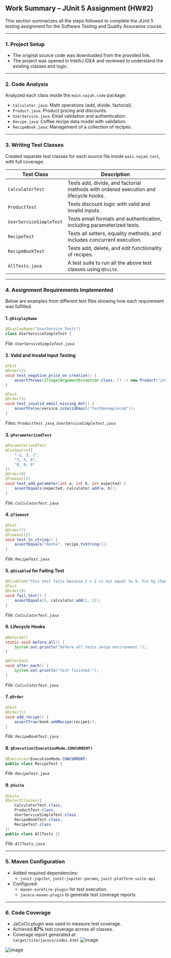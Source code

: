 ##  Work Summary – JUnit 5 Assignment (HW#2)

This section summarizes all the steps followed to complete the JUnit 5 testing assignment for the Software Testing and Quality Assurance course.

---

### 1.  Project Setup
- The original source code was downloaded from the provided link.
- The project was opened in IntelliJ IDEA and reviewed to understand the existing classes and logic.

---

### 2.  Code Analysis
Analyzed each class inside the `main.najah.code` package:
- `Calculator.java`: Math operations (add, divide, factorial).
- `Product.java`: Product pricing and discounts.
- `UserService.java`: Email validation and authentication.
- `Recipe.java`: Coffee recipe data model with validation.
- `RecipeBook.java`: Management of a collection of recipes.

---

### 3.  Writing Test Classes
Created separate test classes for each source file inside `main.najah.test`, with full coverage:

| Test Class | Description |
|------------|-------------|
| `CalculatorTest` | Tests add, divide, and factorial methods with ordered execution and lifecycle hooks. |
| `ProductTest` | Tests discount logic with valid and invalid inputs. |
| `UserServiceSimpleTest` | Tests email formats and authentication, including parameterized tests. |
| `RecipeTest` | Tests all setters, equality methods, and includes concurrent execution. |
| `RecipeBookTest` | Tests add, delete, and edit functionality of recipes. |
| `AllTests.java` | A test suite to run all the above test classes using `@Suite`. |

---

### 4.  Assignment Requirements Implemented

Below are examples from different test files showing how each requirement was fulfilled.

####  1. `@DisplayName`
```java
@DisplayName("UserService Tests")
class UserServiceSimpleTest {
```
 *File: `UserServiceSimpleTest.java`*

####  2. Valid and Invalid Input Testing
```java
@Test
@Order(2)
void test_negative_price_on_creation() {
    assertThrows(IllegalArgumentException.class, () -> new Product("invalid", -100));
}
```
```java
@Test
@Order(3)
void test_invalid_email_missing_dot() {
    assertFalse(service.isValidEmail("test@examplecom"));
}
```
 *Files: `ProductTest.java`, `UserServiceSimpleTest.java`*

####  3. `@ParameterizedTest`
```java
@ParameterizedTest
@CsvSource({
    "-2, 3, 1",
    "3, 5, 8",
    "0, 0, 0"
})
@Order(9)
@Timeout(2)
void test_add_parameter(int a, int b, int expected) {
    assertEquals(expected, calculator.add(a, b));
}
```
 *File: `CalculatorTest.java`*

####  4. `@Timeout`
```java
@Test
@Order(7)
@Timeout(2)
void test_to_string() {
    assertEquals("mocha", recipe.toString());
}
```
 *File: `RecipeTest.java`*

####  5. `@Disabled` for Failing Test
```java
@Disabled("this test fails because 2 + 2 is not equal to 5. Fix by changing the expected value to 4.")
@Test
@Order(8)
void fail_test() {
    assertEquals(5, calculator.add(2, 2));
}
```
 *File: `CalculatorTest.java`*

####  6. Lifecycle Hooks
```java
@BeforeAll
static void before_all() {
    System.out.println("before all tests setup environment.");
}

@AfterEach
void after_each() {
    System.out.println("test finished.");
}
```
 *File: `CalculatorTest.java`*

####  7. `@Order`
```java
@Test
@Order(1)
void add_recipe() {
    assertTrue(book.addRecipe(recipe1));
}
```
 *File: `RecipeBookTest.java`*

####  8. `@Execution(ExecutionMode.CONCURRENT)`
```java
@Execution(ExecutionMode.CONCURRENT)
public class RecipeTest {
```
 *File: `RecipeTest.java`*

####  9. `@Suite`
```java
@Suite
@SelectClasses({
    CalculatorTest.class,
    ProductTest.class,
    UserServiceSimpleTest.class,
    RecipeBookTest.class,
    RecipeTest.class
})
public class AllTests {}
```
 *File: `AllTests.java`*


---

### 5.  Maven Configuration
- Added required dependencies:
  - `junit-jupiter`, `junit-jupiter-params`, `junit-platform-suite-api`
- Configured:
  - `maven-surefire-plugin` for test execution.
  - `jacoco-maven-plugin` to generate test coverage reports.

---

### 6.  Code Coverage
- JaCoCo plugin was used to measure test coverage.
- Achieved **87%** test coverage across all classes.
- Coverage report generated at:  
  `target/site/jacoco/index.html`
![image](https://github.com/user-attachments/assets/78f53875-f8dc-4927-a4d3-93f2ee814c53)

![image](https://github.com/user-attachments/assets/c4db26ef-380f-462c-997f-797c0296d15d)


